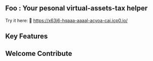 ## Foo : Your pesonal virtual-assets-tax helper
Try it here:  🧭
https://x63j6-hqaaa-aaaal-acyoa-cai.icp0.io/

## Key Features

## Welcome Contribute


